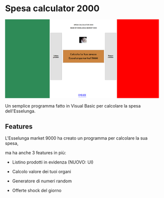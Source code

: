 # Spesa calculator 2000
![Alt text](image.png?raw=true "Title")

Un semplice programma fatto in Visual Basic per calcolare la spesa dell'Esselunga.

## Features
L'Esselunga market 9000 ha creato un programma per calcolare la sua spesa,

ma ha anche 3 features in più:

- Listino prodotti in evidenza (NUOVO: UI)

- Calcolo valore dei tuoi organi

- Generatore di numeri random

- Offerte shock del giorno
